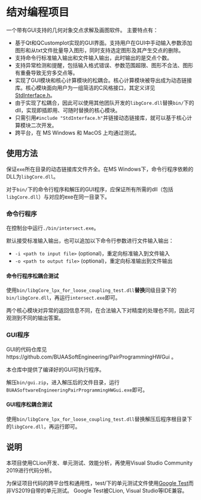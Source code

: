 # 结对编程项目
一个带有GUI支持的几何对象交点求解及画图软件。
主要特点有：
- 基于Qt和QCustomplot实现的GUI界面。支持用户在GUI中手动输入参数添加图形和从txt文件批量导入图形，同时支持选定图形及其产生交点的删除。
- 支持命令行标准输入输出和文件输入输出，此时输出的是交点个数。
- 支持异常检测和提醒，包括输入格式错误、参数范围超限、图形不合法、图形有重叠导致无穷多交点等。
- 实现了GUI模块和核心计算模块的松耦合。核心计算模块被导出成为动态链接库。核心模块面向用户为一组简洁的C风格接口，其定义详见[StdInterface.h](https://github.com/BUAASoftEngineering/PairProgrammingHW/blob/master/src/StdInterface.h)。
- 由于实现了松耦合，因此可以使用其他团队开发的`libgCore.dll`替换`bin/`下的dll，实现即插即用、可随时替换的核心模块。
- 只需引用`#include "StdInterface.h"`并链接动态链接库，就可以基于核心计算模块二次开发。
- 跨平台，在 MS Windows 和 MacOS 上均通过测试。

## 使用方法
保证`exe`所在目录的动态链接库文件齐全。在MS Windows下，命令行程序依赖的DLL为`libgCore.dll`。

对于`bin/`下的命令行程序和解压的GUI程序，应保证所有所需的dll（包括`libgCore.dll`）与对应的exe在同一目录下。

### 命令行程序
在控制台中运行`./bin/intersect.exe`。

默认接受标准输入输出，也可以追加以下命令行参数进行文件输入输出：
- `-i <path to input file>` (optional)，重定向标准输入到文件输入
- `-o <path to output file>` (optional)，重定向标准输出到文件输出

#### 命令行程序松耦合测试

使用`bin/libgCore_lpx_for_loose_coupling_test.dll`**替换**同级目录下的`bin/libgCore.dll`，再运行`intersect.exe`即可。

两个核心模块对异常的返回信息不同，在合法输入下对精度的处理也不同，因此可观测到不同的输出答案。

### GUI程序

GUI的代码仓库见https://github.com/BUAASoftEngineering/PairProgrammingHWGui 。

本仓库中提供了编译好的GUI可执行程序。

解压`bin/gui.zip`，进入解压后的文件目录，运行`BUAASoftwareEngineeringPairProgrammingHWGui.exe`即可。

#### GUI程序松耦合测试

使用`bin/libgCore_lpx_for_loose_coupling_test.dll`替换解压后程序根目录下的`libgCore.dll`，再运行即可。

## 说明
本项目使用CLion开发、单元测试、效能分析，再使用Visual Studio Community 2019进行代码分析。

为保证项目代码的跨平台性和通用性，test/下的单元测试文件使用[Google Test](https://github.com/google/googletest)而非VS2019自带的单元测试。 Google Test被CLion, Visual Studio等IDE兼容。
